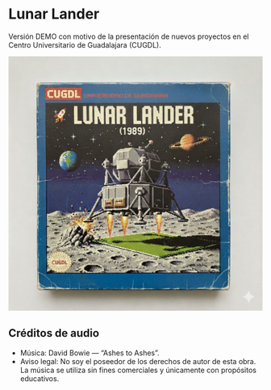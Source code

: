 # Lunar Lander
Versión DEMO con motivo de la presentación de nuevos proyectos en el Centro Universitario de Guadalajara (CUGDL).


![Lunar Lander 1989](./LUNAR_LANDER_1989.jpg)

## Créditos de audio
- Música: David Bowie — “Ashes to Ashes”.
- Aviso legal: No soy el poseedor de los derechos de autor de esta obra. La música se utiliza sin fines comerciales y únicamente con propósitos educativos.
